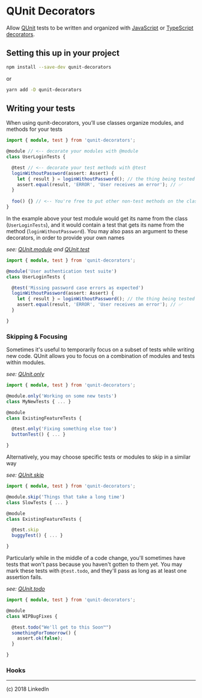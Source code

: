 # QUnit Decorators

Allow [QUnit](https://qunitjs.com/) tests to be written and organized with [JavaScript](https://github.com/tc39/proposal-decorators) or [TypeScript decorators](https://www.typescriptlang.org/docs/handbook/decorators.html).

## Setting this up in your project

```sh
npm install --save-dev qunit-decorators
```

or

```sh
yarn add -D qunit-decorators
```

## Writing your tests

When using qunit-decorators, you’ll use classes organize modules, and methods for your tests

```ts
import { module, test } from 'qunit-decorators';

@module // <-- decorate your modules with @module
class UserLoginTests {

  @test // <-- decorate your test methods with @test
  loginWithoutPassword(assert: Assert) {
    let { result } = loginWithoutPassword(); // the thing being tested
    assert.equal(result, 'ERROR', 'User receives an error'); // ✅
  }
  
  foo() {} // <-- You're free to put other non-test methods on the class too!
}
```

In the example above your test module would get its name from the class (`UserLoginTests`), and it would contain a test that gets its name from the method (`loginWithoutPassword`). You may also pass an argument to these decorators, in order to provide your own names

_see: [QUnit.module](https://api.qunitjs.com/QUnit/module) and [QUnit.test](https://api.qunitjs.com/QUnit/test)_


```ts
import { module, test } from 'qunit-decorators';

@module('User authentication test suite')
class UserLoginTests {

  @test('Missing password case errors as expected')
  loginWithoutPassword(assert: Assert) {
    let { result } = loginWithoutPassword(); // the thing being tested
    assert.equal(result, 'ERROR', 'User receives an error'); // ✅
  }

}
```

### Skipping & Focusing

Sometimes it's useful to temporarily focus on a subset of tests while writing new code. QUnit allows you to focus on a combination of modules and tests within modules.

_see: [QUnit.only](https://api.qunitjs.com/QUnit/only)_

```ts
import { module, test } from 'qunit-decorators';

@module.only('Working on some new tests')
class MyNewTests { ... }

@module
class ExistingFeatureTests {

  @test.only('Fixing something else too')
  buttonTest() { ... }

}
```

Alternatively, you may choose specific tests or modules to skip in a similar way

_see: [QUnit.skip](https://api.qunitjs.com/QUnit/skip)_

```ts
import { module, test } from 'qunit-decorators';

@module.skip('Things that take a long time')
class SlowTests { ... }

@module
class ExistingFeatureTests {

  @test.skip
  buggyTest() { ... }

}
```

Particularly while in the middle of a code change, you'll sometimes have tests that won't pass because you haven't gotten to them yet. You may mark these tests with `@test.todo`, and they'll pass as long as at least one assertion fails.

_see: [QUnit.todo](https://api.qunitjs.com/QUnit/todo)_

```ts
import { module, test } from 'qunit-decorators';

@module
class WIPBugFixes {

  @test.todo("We'll get to this Soon™️")
  somethingForTomorrow() {
    assert.ok(false);
  }

}
```

### Hooks



---

(c) 2018 LinkedIn
